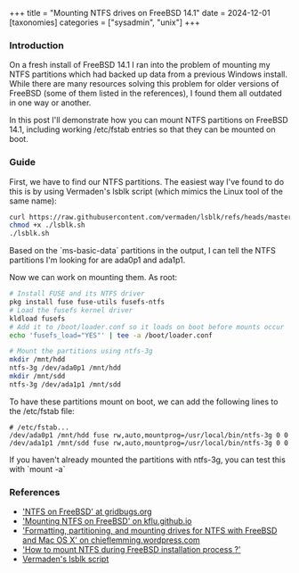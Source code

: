 +++
title = "Mounting NTFS drives on FreeBSD 14.1"
date = 2024-12-01
[taxonomies]
categories = ["sysadmin", "unix"]
+++

### Introduction

On a fresh install of FreeBSD 14.1 I ran into the problem of mounting my NTFS partitions which had backed up data from a previous Windows install. While there are many resources solving this problem for older versions of FreeBSD (some of them listed in the references), I found them all outdated in one way or another.

In this post I'll demonstrate how you can mount NTFS partitions on FreeBSD 14.1, including working /etc/fstab entries so that they can be mounted on boot.

### Guide

First, we have to find our NTFS partitions. The easiest way I've found to do this is by using Vermaden's lsblk script (which mimics the Linux tool of the same name):

```bash
curl https://raw.githubusercontent.com/vermaden/lsblk/refs/heads/master/lsblk -o lsblk.sh
chmod +x ./lsblk.sh
./lsblk.sh
```

Based on the \`ms-basic-data\` partitions in the output, I can tell the NTFS partitions I'm looking for are ada0p1 and ada1p1.

Now we can work on mounting them. As root:

```bash
# Install FUSE and its NTFS driver
pkg install fuse fuse-utils fusefs-ntfs
# Load the fusefs kernel driver
kldload fusefs
# Add it to /boot/loader.conf so it loads on boot before mounts occur
echo 'fusefs_load="YES"' | tee -a /boot/loader.conf

# Mount the partitions using ntfs-3g
mkdir /mnt/hdd
ntfs-3g /dev/ada0p1 /mnt/hdd
mkdir /mnt/sdd
ntfs-3g /dev/ada1p1 /mnt/sdd
```

To have these partitions mount on boot, we can add the following lines to the /etc/fstab file:

```fstab
# /etc/fstab...
/dev/ada0p1 /mnt/hdd fuse rw,auto,mountprog=/usr/local/bin/ntfs-3g 0 0
/dev/ada1p1 /mnt/sdd fuse rw,auto,mountprog=/usr/local/bin/ntfs-3g 0 0
```

If you haven't already mounted the partitions with ntfs-3g, you can test this with \`mount -a\`

### References

- ['NTFS on FreeBSD' at gridbugs.org](https://www.gridbugs.org/ntfs-on-freebsd/)
- ['Mounting NTFS on FreeBSD' on kflu.github.io](http://kflu.github.io/2018/02/03/2018-02-03-freebsd-ntfs/)
- ['Formatting, partitioning, and mounting drives for NTFS with FreeBSD and Mac OS X' on chieflemming.wordpress.com](https://chieflemming.wordpress.com/2020/01/08/formatting-partitioning-and-mounting-drives-for-ntfs-with-freebsd-and-mac-os-x/)
- ['How to mount NTFS during FreeBSD installation process ?'](https://forums.freebsd.org/threads/how-to-mount-ntfs-during-freebsd-installation-process.71619/)
- [Vermaden's lsblk script](https://raw.githubusercontent.com/vermaden/lsblk/refs/heads/master/lsblk)